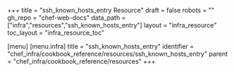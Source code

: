 +++
title = "ssh_known_hosts_entry Resource"
draft = false
robots = ""
gh_repo = "chef-web-docs"
data_path = ["infra","resources","ssh_known_hosts_entry"]
layout = "infra_resource"
toc_layout = "infra_resource_toc"

[menu]
  [menu.infra]
    title = "ssh_known_hosts_entry"
    identifier = "chef_infra/cookbook_reference/resources/ssh_known_hosts_entry"
    parent = "chef_infra/cookbook_reference/resources"
+++

<!-- The contents of this page are automatically generated from the ssh_known_hosts_entry.yaml file in the data directory. -->
<!-- To suggest a change, edit the https://github.com/chef/chef/blob/master/lib/chef/resource/ssh_known_hosts_entry.rb file
      and submit a pull request to the https://github.com/chef/chef repository. -->
